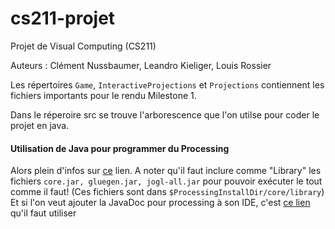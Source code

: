 # cs211-projet
Projet de Visual Computing (CS211)

Auteurs : Clément Nussbaumer, Leandro Kieliger, Louis Rossier


Les répertoires `Game`, `InteractiveProjections` et `Projections` contiennent les fichiers importants pour le rendu Milestone 1.

Dans le réperoire src se trouve l'arborescence que l'on utilse pour coder le projet en java.

#### Utilisation de Java pour programmer du Processing

Alors plein d'infos sur [ce](https://processing.org/tutorials/eclipse/) lien.
A noter qu'il faut inclure comme "Library" les fichiers `core.jar, gluegen.jar, jogl-all.jar` pour pouvoir exécuter le tout comme il faut!
(Ces fichiers sont dans `$ProcessingInstallDir/core/library`)
Et si l'on veut ajouter la JavaDoc pour processing à son IDE, c'est [ce lien](http://processing.github.io/processing-javadocs/core/) qu'il faut utiliser
